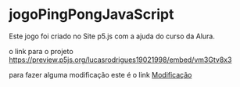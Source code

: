 # jogoPingPongJavaScript

Este jogo foi criado no Site p5.js com a ajuda do curso da Alura.

o link para o projeto
https://preview.p5js.org/lucasrodrigues19021998/embed/vm3Gtv8x3

para fazer alguma modificação este é o link
<a href="https://editor.p5js.org/lucasrodrigues19021998/sketches/vm3Gtv8x3" target="_blank">Modificação</a>
